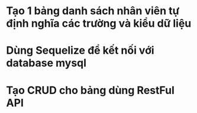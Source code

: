 # Tạo 1 bảng danh sách nhân viên tự định nghĩa các trường và kiểu dữ liệu
# Dùng Sequelize để kết nối với database mysql
# Tạo CRUD cho bảng dùng RestFul API

